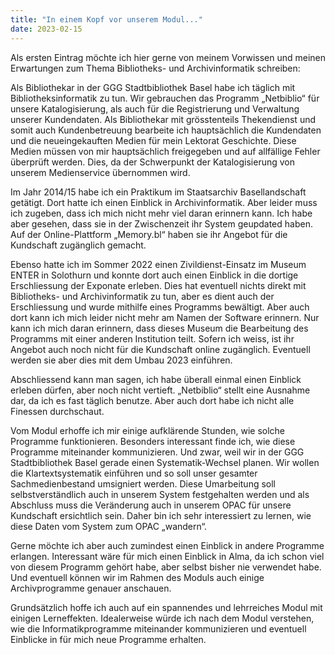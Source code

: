 ```yaml
---
title: "In einem Kopf vor unserem Modul..."
date: 2023-02-15
---
```


Als ersten Eintrag möchte ich hier gerne von meinem Vorwissen und meinen Erwartungen zum Thema Bibliotheks- und Archivinformatik schreiben:

Als Bibliothekar in der GGG Stadtbibliothek Basel habe ich täglich mit Bibliotheksinformatik zu tun. Wir gebrauchen das Programm „Netbiblio“ für unsere Katalogisierung, als auch für die Registrierung und Verwaltung unserer Kundendaten. Als Bibliothekar mit grösstenteils Thekendienst und somit auch Kundenbetreuung bearbeite ich hauptsächlich die Kundendaten und die neueingekauften Medien für mein Lektorat Geschichte. Diese Medien müssen von mir hauptsächlich freigegeben und auf allfällige Fehler überprüft werden. Dies, da der Schwerpunkt der Katalogisierung von unserem Medienservice übernommen wird.

Im Jahr 2014/15 habe ich ein Praktikum im Staatsarchiv Basellandschaft getätigt. Dort hatte ich einen Einblick in Archivinformatik. Aber leider muss ich zugeben, dass ich mich nicht mehr viel daran erinnern kann. Ich habe aber gesehen, dass sie in der Zwischenzeit ihr System geupdated haben. Auf der Online-Plattform „Memory.bl“ haben sie ihr Angebot für die Kundschaft zugänglich gemacht.

Ebenso hatte ich im Sommer 2022 einen Zivildienst-Einsatz im Museum ENTER in Solothurn und konnte dort auch einen Einblick in die dortige Erschliessung der Exponate erleben. Dies hat eventuell nichts direkt mit Bibliotheks- und Archivinformatik zu tun, aber es dient auch der Erschliessung und wurde mithilfe eines Programms bewältigt. Aber auch dort kann ich mich leider nicht mehr am Namen der Software erinnern. Nur kann ich mich daran erinnern, dass dieses Museum die Bearbeitung des Programms mit einer anderen Institution teilt. Sofern ich weiss, ist ihr Angebot auch noch nicht für die Kundschaft online zugänglich. Eventuell werden sie aber dies mit dem Umbau 2023 einführen.

Abschliessend kann man sagen, ich habe überall einmal einen Einblick erleben dürfen, aber noch nicht vertieft. „Netbiblio“ stellt eine Ausnahme dar, da ich es fast täglich benutze. Aber auch dort habe ich nicht alle Finessen durchschaut.

Vom Modul erhoffe ich mir einige aufklärende Stunden, wie solche Programme funktionieren. Besonders interessant finde ich, wie diese Programme miteinander kommunizieren. Und zwar, weil wir in der GGG Stadtbibliothek Basel gerade einen Systematik-Wechsel planen. Wir wollen die Klartextsystematik einführen und so soll unser gesamter Sachmedienbestand umsigniert werden. Diese Umarbeitung soll selbstverständlich auch in unserem System festgehalten werden und als Abschluss muss die Veränderung auch in unserem OPAC für unsere Kundschaft ersichtlich sein. Daher bin ich sehr interessiert zu lernen, wie diese Daten vom System zum OPAC „wandern“.

Gerne möchte ich aber auch zumindest einen Einblick in andere Programme erlangen. Interessant wäre für mich einen Einblick in Alma, da ich schon viel von diesem Programm gehört habe, aber selbst bisher nie verwendet habe. Und eventuell können wir im Rahmen des Moduls auch einige Archivprogramme genauer anschauen.

Grundsätzlich hoffe ich auch auf ein spannendes und lehrreiches Modul mit einigen Lerneffekten. Idealerweise würde ich nach dem Modul verstehen, wie die Informatikprogramme miteinander kommunizieren und eventuell Einblicke in für mich neue Programme erhalten.
